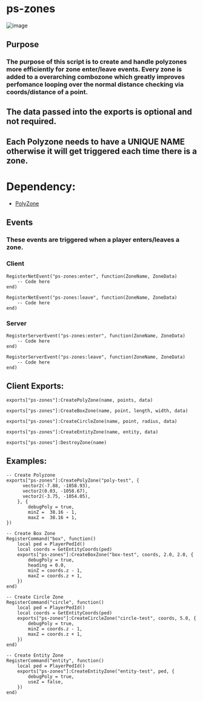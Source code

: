 # ps-zones
![image](https://user-images.githubusercontent.com/82112471/189185989-c33fb2c8-959d-4624-8d22-8e0cef703e93.png)


## Purpose
### The purpose of this script is to create and handle polyzones more efficiently for zone enter/leave events. Every zone is added to a overarching combozone which greatly improves perfomance looping over the normal distance checking via coords/distance of a point.

## The data passed into the exports is optional and not required.
## Each Polyzone needs to have a UNIQUE NAME otherwise it will get triggered each time there is a zone.

# Dependency: 
* [PolyZone](https://github.com/mkafrin/PolyZone)

## Events
### These events are triggered when a player enters/leaves a zone.
### Client
```
RegisterNetEvent("ps-zones:enter", function(ZoneName, ZoneData)
    -- Code here
end)

RegisterNetEvent("ps-zones:leave", function(ZoneName, ZoneData)
    -- Code here
end)
```
### Server
```
RegisterServerEvent("ps-zones:enter", function(ZoneName, ZoneData)
    -- Code here
end)

RegisterServerEvent("ps-zones:leave", function(ZoneName, ZoneData)
    -- Code here
end)
```
## Client Exports:
```
exports["ps-zones"]:CreatePolyZone(name, points, data)

exports["ps-zones"]:CreateBoxZone(name, point, length, width, data)

exports["ps-zones"]:CreateCircleZone(name, point, radius, data)

exports["ps-zones"]:CreateEntityZone(name, entity, data)

exports["ps-zones"]:DestroyZone(name)
```


## Examples:

```
-- Create Polyzone
exports["ps-zones"]:CreatePolyZone("poly-test", {
      vector2(-7.88, -1058.93),
      vector2(0.03, -1058.67),
      vector2(-3.75, -1054.05),
    }, {
        debugPoly = true,
        minZ =  38.16 - 1,
        maxZ =  38.16 + 1,
})

-- Create Box Zone
RegisterCommand("box", function()
    local ped = PlayerPedId()
    local coords = GetEntityCoords(ped)
    exports["ps-zones"]:CreateBoxZone("box-test", coords, 2.0, 2.0, {
        debugPoly = true,
        heading = 0.0,
        minZ = coords.z - 1,
        maxZ = coords.z + 1,
    })
end)

-- Create Circle Zone
RegisterCommand("circle", function()
    local ped = PlayerPedId()
    local coords = GetEntityCoords(ped)
    exports["ps-zones"]:CreateCircleZone("circle-test", coords, 5.0, {
        debugPoly = true,
        minZ = coords.z - 1,
        maxZ = coords.z + 1,
    })
end)

-- Create Entity Zone
RegisterCommand("entity", function()
    local ped = PlayerPedId()
    exports["ps-zones"]:CreateEntityZone("entity-test", ped, {
        debugPoly = true,
        useZ = false,
    })
end)

```
